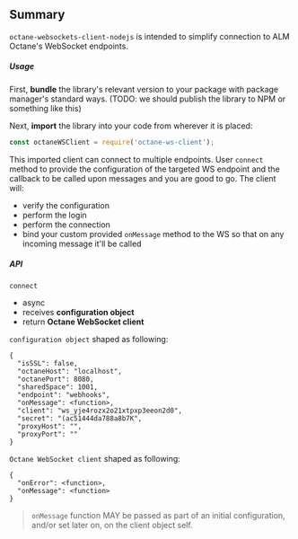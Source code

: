## Summary

`octane-websockets-client-nodejs` is intended to simplify connection to ALM Octane's WebSocket endpoints.

##### Usage

First, __bundle__ the library's relevant version to your package with package manager's standard ways.
(TODO: we should publish the library to NPM or something like this)

Next, __import__ the library into your code from wherever it is placed:

```javascript 1.8
const octaneWSClient = require('octane-ws-client');
```

This imported client can connect to multiple endpoints.
User `connect` method to provide the configuration of the targeted WS endpoint and the callback to be called upon messages and you are good to go.
The client will:
- verify the configuration
- perform the login
- perform the connection
- bind your custom provided `onMessage` method to the WS so that on any incoming message it'll be called

##### API
`connect`
  - async
  - receives __configuration object__
  - return __Octane WebSocket client__
  
`configuration object` shaped as following:
```
{
  "isSSL": false,
  "octaneHost": "localhost",
  "octanePort": 8080,
  "sharedSpace": 1001,
  "endpoint": "webhooks",
  "onMessage": <function>,
  "client": "ws_yje4rozx2o21xtpxp3eeon2d0",
  "secret": "(ac51444da788a8b7K",
  "proxyHost": "",
  "proxyPort": ""
}
```
 
`Octane WebSocket client` shaped as following:
```
{
  "onError": <function>,
  "onMessage": <function>
}
```

> `onMessage` function MAY be passed as part of an initial configuration, and/or set later on, on the client object self.